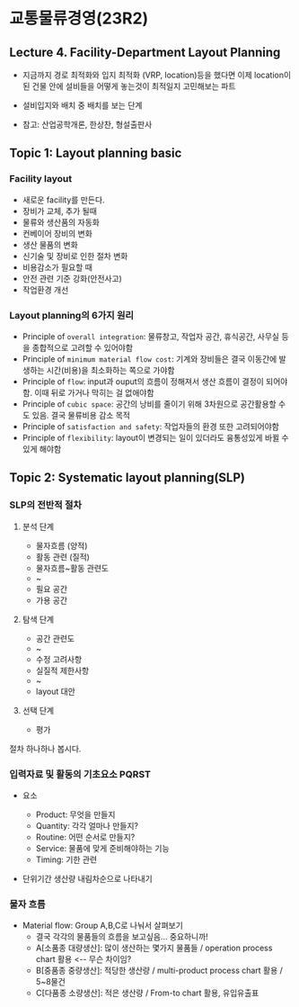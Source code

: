 # 교통물류경영(23R2)

## Lecture 4. Facility-Department Layout Planning

- 지금까지 경로 최적화와 입지 최적화 (VRP, location)등을 했다면 이제 location이 된 건물 안에 설비들을 어떻게 놓는것이 최적일지 고민해보는 파트
- 설비입지와 배치 중 배치를 보는 단계

- 참고: 산업공학개론, 한상찬, 형설출판사

## Topic 1: Layout planning basic

### Facility layout
- 새로운 facility를 만든다.
- 장비가 교체, 추가 될때
- 물류와 생산품의 자동화
- 컨베이어 장비의 변화
- 생산 물품의 변화
- 신기술 및 장비로 인한 절차 변화
- 비용감소가 필요할 때
- 안전 관련 기준 강화(안전사고)
- 작업환경 개선

### Layout planning의 6가지 원리
- Principle of `overall integration`: 물류창고, 작업자 공간, 휴식공간, 사무실 등을 종합적으로 고려할 수 있어야함
- Principle of `minimum material flow cost`: 기계와 장비들은 결국 이동간에 발생하는 시간(비용)을 최소화하는 쪽으로 가야함
- Principle of `flow`: input과 ouput의 흐름이 정해져서 생산 흐름이 결정이 되어야함. 이때 뒤로 가거나 막히는 걸 없애야함
- Principle of `cubic space`: 공간의 낭비를 줄이기 위해 3차원으로 공간활용할 수도 있음. 결국 물류비용 감소 목적
- Principle of `satisfaction and safety`: 작업자들의 환경 또한 고려되어야함
- Principle of `flexibility`: layout이 변경되는 일이 있더라도 융통성있게 바뀔 수 있게 해야함


## Topic 2: Systematic layout planning(SLP)

### SLP의 전반적 절차
1. 분석 단계
    - 물자흐름 (양적)
    - 활동 관련 (질적)
    - 물자흐름~활동 관련도
    - ~
    - 필요 공간
    - 가용 공간
2. 탐색 단계
    - 공간 관련도
    - ~
    - 수정 고려사항
    - 실질적 제한사항
    - ~
    - layout 대안

3. 선택 단계
    - 평가

절차 하나하나 봅시다.


### 입력자료 및 활동의 기초요소 PQRST

- 요소
    - Product: 무엇을 만들지
    - Quantity: 각각 얼마나 만들지?
    - Routine: 어떤 순서로 만들지?
    - Service: 물품에 맞게 준비해야하는 기능
    - Timing: 기한 관련

- 단위기간 생산량 내림차순으로 나타내기

### 물자 흐름
- Material flow: Group A,B,C로 나눠서 살펴보기
    - 결국 각각의 물품들의 흐름을 보고싶음... 중요하니까! 
    - A[소품종 대량생산]: 많이 생산하는 몇가지 물품들 / operation process chart 활용 <-- 무슨 차이임?
    - B[중품종 중량생산]: 적당한 생산량 / multi-product process chart 활용 / 5~8물건
    - C[다품종 소량생산]: 적은 생산량 / From-to chart 활용, 유입유출표
